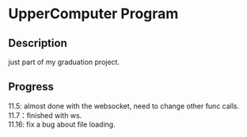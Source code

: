 # UpperComputer Program
## Description
just part of my graduation project.
## Progress
11.5: almost done with the websocket, need to change other func calls.  
11.7：finished with ws.  
11.16: fix a bug about file loading.